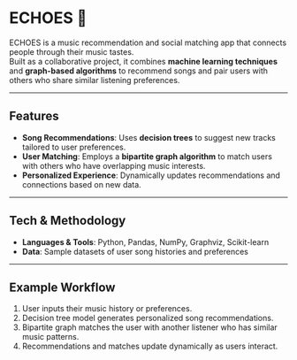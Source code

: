 # ECHOES 🎵

ECHOES is a music recommendation and social matching app that connects people through their music tastes.  
Built as a collaborative project, it combines **machine learning techniques** and **graph-based algorithms** to recommend songs and pair users with others who share similar listening preferences.  

---

## Features
- **Song Recommendations**: Uses **decision trees** to suggest new tracks tailored to user preferences.  
- **User Matching**: Employs a **bipartite graph algorithm** to match users with others who have overlapping music interests.  
- **Personalized Experience**: Dynamically updates recommendations and connections based on new data.  

---

## Tech & Methodology
- **Languages & Tools**: Python, Pandas, NumPy, Graphviz, Scikit-learn  
- **Data**: Sample datasets of user song histories and preferences  

---

## Example Workflow
1. User inputs their music history or preferences.  
2. Decision tree model generates personalized song recommendations.  
3. Bipartite graph matches the user with another listener who has similar music patterns.  
4. Recommendations and matches update dynamically as users interact.  


